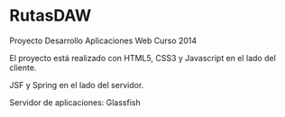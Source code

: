 RutasDAW
========

Proyecto Desarrollo Aplicaciones Web Curso 2014

El proyecto está realizado con HTML5, CSS3 y Javascript en el lado del cliente.

JSF y Spring en el lado del servidor.

Servidor de aplicaciones: Glassfish
